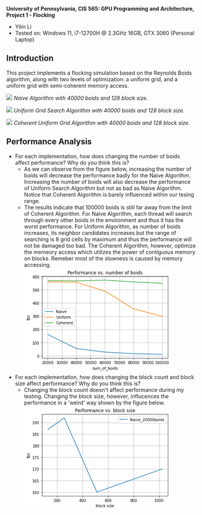 **University of Pennsylvania, CIS 565: GPU Programming and Architecture,
Project 1 - Flocking**

* Yilin Li 
* Tested on: Windows 11, i7-12700H @ 2.3GHz 16GB, GTX 3060 (Personal Laptop)

## Introduction
This project implements a flocking simulation based on the Reynolds Boids algorithm, along with two levels of optimization: a uniform grid, and a uniform grid with semi-coherent memory access.

![](images/Naive_40000boids.gif)
*Naive Algorithm with 40000 boids and 128 block size.*

![](images/Unifrom_40000boids.gif)
*Uniform Grid Search Algorithm with 40000 boids and 128 block size.*

![](images/Coherent_40000boids.gif)
*Coherent Uniform Grid Algorithm with 40000 boids and 128 block size.*

## Performance Analysis 
* For each implementation, how does changing the number of boids affect performance? Why do you think this is?
  * As we can observe from the figure below, increasing the number of boids will decrease the performance badly for the Naive Algorithm. Increasing the number of boids will also decrease the performance of Uniform Search Algorithm but not as bad as Naive Algorithm. Notice that Coherent Algorithm is barely influenced within our tesing range. 
  * The results indicate that 100000 boids is still far away from the limit of Coherent Algorithm. For Naive Algorithm, each thread will search through every other boids in the environment and thus it has the worst performance. For Uniform Algorithm, as number of boids increases, its neighbor candidates increases but the range of searching is 8 grid cells by maximum and thus the performance will not be damaged too bad. The Coherent Algorithm, however, optimize the memeory access which utilizes the power of contiguous memory on blocks. Remeber most of the slowness is caused by memory accessing. 
![](images/p_boids.png)
* For each implementation, how does changing the block count and block size affect performance? Why do you think this is?
  * Changing the block count doesn't affect performance during my testing. Changing the block size, however, influcences the performance in a 'weird' way shown by the figure below. 
![](images/p_block.png)
